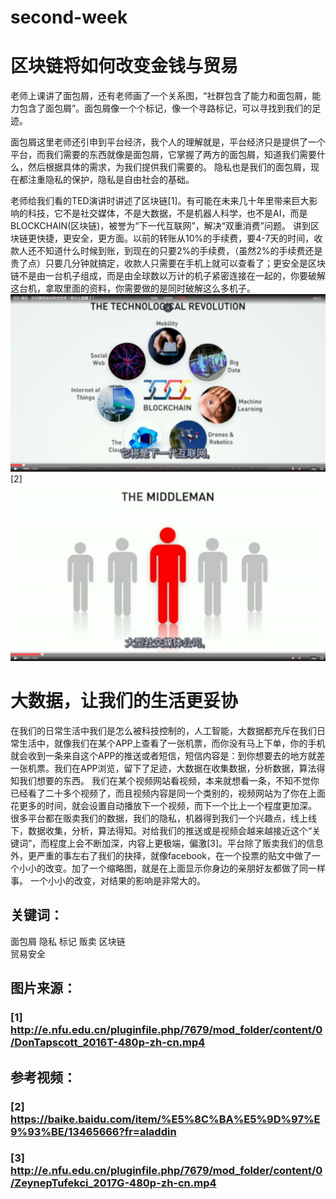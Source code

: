 # second-week
# 区块链将如何改变金钱与贸易
老师上课讲了面包屑，还有老师画了一个关系图，“社群包含了能力和面包屑，能力包含了面包屑”。面包屑像一个个标记，像一个寻路标记，可以寻找到我们的足迹。 

面包屑这里老师还引申到平台经济，我个人的理解就是，平台经济只是提供了一个平台，而我们需要的东西就像是面包屑，它掌握了两方的面包屑，知道我们需要什么，然后根据具体的需求，为我们提供我们需要的。 隐私也是我们的面包屑，现在都注重隐私的保护，隐私是自由社会的基础。  

老师给我们看的TED演讲时讲述了区块链[1]。有可能在未来几十年里带来巨大影响的科技，它不是社交媒体，不是大数据，不是机器人科学，也不是AI，而是BLOCKCHAIN(区块链)，被誉为“下一代互联网”，解决“双重消费”问题。
讲到区块链更快捷，更安全，更方面。以前的转账从10%的手续费，要4-7天的时间，收款人还不知道什么时候到账，到现在的只要2%的手续费，（虽然2%的手续费还是贵了点）只要几分钟就搞定，收款人只需要在手机上就可以查看了；更安全是区块链不是由一台机子组成，而是由全球数以万计的机子紧密连接在一起的，你要破解这台机，拿取里面的资料，你需要做的是同时破解这么多机子。
![image](https://github.com/chenjaipeng/second-week/blob/master/image/5523748886%40chatroom_1551871423577_45.png?raw=true)[2]
![image](https://github.com/chenjaipeng/second-week/blob/master/image/5523748886%40chatroom_1551871323432_60.png?raw=true)
# 大数据，让我们的生活更妥协
在我们的日常生活中我们是怎么被科技控制的，人工智能，大数据都充斥在我们日常生活中，就像我们在某个APP上查看了一张机票，而你没有马上下单，你的手机就会收到一条来自这个APP的推送或者短信，短信内容是：到你想要去的地方就差一张机票。我们在APP浏览，留下了足迹，大数据在收集数据，分析数据，算法得知我们想要的东西。
我们在某个视频网站看视频，本来就想看一条，不知不觉你已经看了二十多个视频了，而且视频内容是同一个类别的，视频网站为了你在上面花更多的时间，就会设置自动播放下一个视频，而下一个比上一个程度更加深。
很多平台都在贩卖我们的数据，我们的隐私，机器得到我们一个兴趣点，线上线下，数据收集，分析，算法得知。对给我们的推送或是视频会越来越接近这个“关键词”，而程度上会不断加深，内容上更极端，偏激[3]。平台除了贩卖我们的信息外，更严重的事左右了我们的抉择，就像facebook，在一个投票的贴文中做了一个小小的改变。加了一个缩略图，就是在上面显示你身边的亲朋好友都做了同一样事。
一个小小的改变，对结果的影响是非常大的。
## 关键词：
   面包屑        隐私
   标记          贩卖
   区块链   
   贸易安全
## 图片来源：
   ### [1] http://e.nfu.edu.cn/pluginfile.php/7679/mod_folder/content/0/DonTapscott_2016T-480p-zh-cn.mp4
## 参考视频：
   ### [2] https://baike.baidu.com/item/%E5%8C%BA%E5%9D%97%E9%93%BE/13465666?fr=aladdin
   ### [3] http://e.nfu.edu.cn/pluginfile.php/7679/mod_folder/content/0/ZeynepTufekci_2017G-480p-zh-cn.mp4